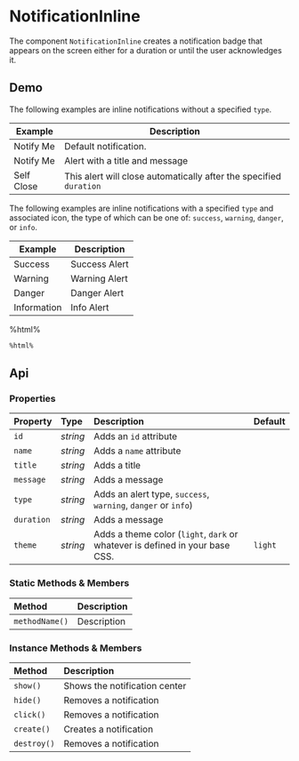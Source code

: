 # NotificationInline
The component `NotificationInline` creates a notification badge that appears on the screen either for a duration or until the user acknowledges it.

## Demo

The following examples are inline notifications without a specified `type`.

<table class="example">
  <thead>
    <tr>
      <th>Example</th>
      <th>Description</th>
    </tr>
  </thead>
  <tbody>
    <tr>
      <td>
        <input-button
          id="notification-inline-link-1"
          value="notify">
          Notify Me
        </input-button>
      </td>
      <td>Default notification.</td>
    </tr>
    <tr>
      <td>
        <input-button
          id="notification-inline-link-6"
          value="notify">
          Notify Me
        </input-button>
      </td>
      <td>Alert with a title and message</td>
    </tr>
    <tr>
      <td>
        <input-button
          id="notification-inline-link-7"
          value="self-close">
          Self Close
        </input-button>
      </td>
      <td>This alert will close automatically after the specified <code>duration</code></td>
    </tr>
  </tbody>
</table>

<notification-inline id="notification-inline-example-1">
</notification-inline>

<notification-inline id="notification-inline-example-6">
</notification-inline>

<notification-inline id="notification-inline-example-7">
</notification-inline>

The following examples are inline notifications with a specified `type` and associated icon, the type of which can be one of: `success`, `warning`, `danger`, or `info`.

<table class="example">
  <thead>
    <tr>
      <th>Example</th>
      <th>Description</th>
    </tr>
  </thead>
  <tbody>
    <tr>
      <td>
        <input-button
          id="notification-inline-link-2"
          value="success">
          Success
        </input-button>
      </td>
      <td>Success Alert</td>
    </tr>
    <tr>
      <td>
        <input-button
          id="notification-inline-link-3"
          value="warning">
          Warning
        </input-button>
      </td>
      <td>Warning Alert</td>
    </tr>
    <tr>
      <td>
        <input-button
          id="notification-inline-link-4"
          value="danger">
          Danger
        </input-button>
      </td>
      <td>Danger Alert</td>
    </tr>
    <tr>
      <td>
        <input-button
          id="notification-inline-link-5"
          value="information">
          Information
        </input-button>
      </td>
      <td>Info Alert</td>
    </tr>
  </tbody>
</table>

%html%

```html
%html%
```

## Api

### Properties

| Property | Type | Description | Default |
| :--- | :--- | :--- | :--- |
| `id` | *string* | Adds an `id` attribute |  |
| `name` | *string* | Adds a `name` attribute |  |
| `title` | *string* | Adds a title |  |
| `message` | *string* | Adds a message |  |
| `type` | *string* | Adds an alert type, `success`, `warning`, `danger` or `info`) |  |
| `duration` | *string* | Adds a message |  |
| `theme` | *string* | Adds a theme color (`light`, `dark` or whatever is defined in your base CSS. | `light` |

### Static Methods & Members

| Method | Description |
| :--- | :--- |
| `methodName()` | Description |

### Instance Methods & Members

| Method | Description |
| :--- | :--- |
| `show()` | Shows the notification center |
| `hide()` | Removes a notification |
| `click()` | Removes a notification |
| `create()` | Creates a notification |
| `destroy()` | Removes a notification |
